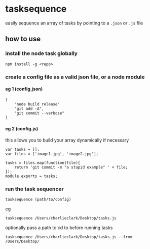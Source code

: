 # tasksequence

easily sequence an array of tasks by pointing to a `.json` or `.js` file

## how to use

### install the node task globally

`npm install -g <repo>`

### create a config file as a valid json file, or a node module
 
#### eg 1 (config.json)
    [
        "node build release"
        "git add -A",
        "git commit --verbose"
    ]

#### eg 2 (config.js)
this allows you to build your array dynamically if necessary

    var tasks = [];
    var files = ['image1.jpg', 'image2.jpg'];
    
    tasks = files.map(function(file){
        return 'git commit -m "a stupid example" ' + file;
    });
    module.exports = tasks;

### run the task sequencer 

`tasksequence (path/to/config)`

eg 

`tasksequence /Users/charlieclark/Desktop/tasks.js`

optionally pass a path to cd to before running tasks

`tasksequence /Users/charlieclark/Desktop/tasks.js --from /Users/Desktop/`

